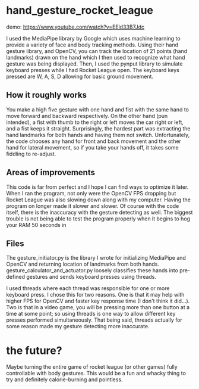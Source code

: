 # hand_gesture_rocket_league
demo: https://www.youtube.com/watch?v=EEld33B7Jdc

I used the MediaPipe library by Google which uses machine learning to provide a variety of face and body tracking methods. Using their hand gesture library, and OpenCV, you can track the location of 21 points (hand landmarks) drawn on the hand which I then used to recognize what hand gesture was being displayed. Then, I used the pynput library to simulate keyboard presses while I had Rocket League open. The keyboard keys pressed are W, A, S, D allowing for basic ground movement.

## How it roughly works
You make a high five gesture with one hand and fist with the same hand to move forward and backward respectively. On the other hand (pun intended), a fist with thumb to the right or left moves the car right or left, and a fist keeps it straight. Surprisingly, the hardest part was extracting the hand landmarks for both hands and having them not switch. Unfortunately, the code chooses any hand for front and back movement and the other hand for lateral movement, so if you take your hands off, it takes some fiddling to re-adjust.

## Areas of improvements
This code is far from perfect and I hope I can find ways to optimize it later. When I ran the program, not only were the OpenCV FPS dropping but Rocket League was also slowing down along with my computer. Having the program on longer made it slower and slower. Of course with the code itself, there is the inaccuracy with the gesture detecting as well. The biggest trouble is not being able to test the program properly when it begins to hog your RAM 50 seconds in

## Files
The gesture_initiator.py is the library I wrote for initializing MediaPipe and OpenCV and returning location of landmarks from both hands. gesture_calculator_and_actuator.py loosely classifies these hands into pre-defined gestures and sends keyboard presses using threads. 

I used threads where each thread was responsible for one or more keyboard press. I chose this for two reasons. One is that it may help with higher FPS for OpenCV and faster key response time (I don't think it did...). Two is that in a video game, you will be pressing more than one button at a time at some point; so using threads is one way to allow different key presses performed simultaneously. That being said, threads actually for some reason made my gesture detecting more inaccurate.

# the future?
Maybe turning the entire game of rocket league (or other games) fully controllable with body gestures. This would be a fun and whacky thing to try and definitely calorie-burning and pointless.

